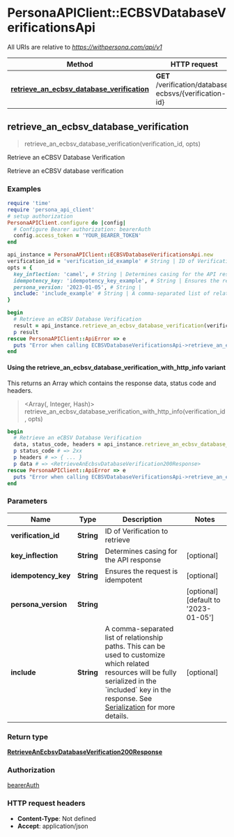 # PersonaAPIClient::ECBSVDatabaseVerificationsApi

All URIs are relative to *https://withpersona.com/api/v1*

| Method | HTTP request | Description |
| ------ | ------------ | ----------- |
| [**retrieve_an_ecbsv_database_verification**](ECBSVDatabaseVerificationsApi.md#retrieve_an_ecbsv_database_verification) | **GET** /verification/database-ecbsvs/{verification-id} | Retrieve an eCBSV Database Verification |


## retrieve_an_ecbsv_database_verification

> <RetrieveAnEcbsvDatabaseVerification200Response> retrieve_an_ecbsv_database_verification(verification_id, opts)

Retrieve an eCBSV Database Verification

Retrieve an eCBSV database verification

### Examples

```ruby
require 'time'
require 'persona_api_client'
# setup authorization
PersonaAPIClient.configure do |config|
  # Configure Bearer authorization: bearerAuth
  config.access_token = 'YOUR_BEARER_TOKEN'
end

api_instance = PersonaAPIClient::ECBSVDatabaseVerificationsApi.new
verification_id = 'verification_id_example' # String | ID of Verification to retrieve
opts = {
  key_inflection: 'camel', # String | Determines casing for the API response
  idempotency_key: 'idempotency_key_example', # String | Ensures the request is idempotent
  persona_version: '2023-01-05', # String | 
  include: 'include_example' # String | A comma-separated list of relationship paths. This can be used to customize which related resources will be fully serialized in the `included` key in the response. See [Serialization](https://docs.withpersona.com/reference/serialization#inclusion-of-related-resources) for more details.
}

begin
  # Retrieve an eCBSV Database Verification
  result = api_instance.retrieve_an_ecbsv_database_verification(verification_id, opts)
  p result
rescue PersonaAPIClient::ApiError => e
  puts "Error when calling ECBSVDatabaseVerificationsApi->retrieve_an_ecbsv_database_verification: #{e}"
end
```

#### Using the retrieve_an_ecbsv_database_verification_with_http_info variant

This returns an Array which contains the response data, status code and headers.

> <Array(<RetrieveAnEcbsvDatabaseVerification200Response>, Integer, Hash)> retrieve_an_ecbsv_database_verification_with_http_info(verification_id, opts)

```ruby
begin
  # Retrieve an eCBSV Database Verification
  data, status_code, headers = api_instance.retrieve_an_ecbsv_database_verification_with_http_info(verification_id, opts)
  p status_code # => 2xx
  p headers # => { ... }
  p data # => <RetrieveAnEcbsvDatabaseVerification200Response>
rescue PersonaAPIClient::ApiError => e
  puts "Error when calling ECBSVDatabaseVerificationsApi->retrieve_an_ecbsv_database_verification_with_http_info: #{e}"
end
```

### Parameters

| Name | Type | Description | Notes |
| ---- | ---- | ----------- | ----- |
| **verification_id** | **String** | ID of Verification to retrieve |  |
| **key_inflection** | **String** | Determines casing for the API response | [optional] |
| **idempotency_key** | **String** | Ensures the request is idempotent | [optional] |
| **persona_version** | **String** |  | [optional][default to &#39;2023-01-05&#39;] |
| **include** | **String** | A comma-separated list of relationship paths. This can be used to customize which related resources will be fully serialized in the &#x60;included&#x60; key in the response. See [Serialization](https://docs.withpersona.com/reference/serialization#inclusion-of-related-resources) for more details. | [optional] |

### Return type

[**RetrieveAnEcbsvDatabaseVerification200Response**](RetrieveAnEcbsvDatabaseVerification200Response.md)

### Authorization

[bearerAuth](../README.md#bearerAuth)

### HTTP request headers

- **Content-Type**: Not defined
- **Accept**: application/json

